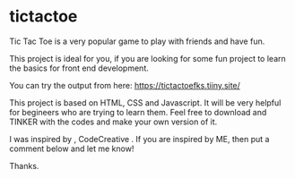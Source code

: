 # tictactoe
Tic Tac Toe is a very popular game to play with friends and have fun. 

This project is ideal for you, if you are looking for some fun project to learn the basics for front end development.

You can try the output from here: https://tictactoefks.tiiny.site/

This project is based on HTML, CSS and Javascript. It will be very helpful for begineers who are trying to learn them.
Feel free to download and TINKER with the codes and make your own version of it.


I was inspired by , CodeCreative .
If you are inspired by ME, then put a comment below and let me know! 

Thanks.
